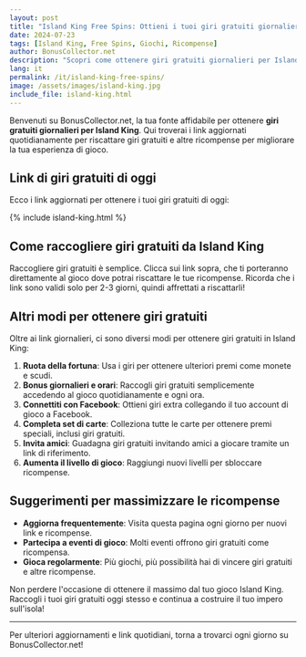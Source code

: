 ```yaml
---
layout: post
title: "Island King Free Spins: Ottieni i tuoi giri gratuiti giornalieri!"
date: 2024-07-23
tags: [Island King, Free Spins, Giochi, Ricompense]
author: BonusCollector.net
description: "Scopri come ottenere giri gratuiti giornalieri per Island King e massimizza le tue ricompense nel gioco!"
lang: it
permalink: /it/island-king-free-spins/
image: /assets/images/island-king.jpg
include_file: island-king.html
---
```


Benvenuti su BonusCollector.net, la tua fonte affidabile per ottenere **giri gratuiti giornalieri per Island King**. Qui troverai i link aggiornati quotidianamente per riscattare giri gratuiti e altre ricompense per migliorare la tua esperienza di gioco.

## Link di giri gratuiti di oggi

Ecco i link aggiornati per ottenere i tuoi giri gratuiti di oggi:

{% include island-king.html %}

## Come raccogliere giri gratuiti da Island King

Raccogliere giri gratuiti è semplice. Clicca sui link sopra, che ti porteranno direttamente al gioco dove potrai riscattare le tue ricompense. Ricorda che i link sono validi solo per 2-3 giorni, quindi affrettati a riscattarli!

## Altri modi per ottenere giri gratuiti

Oltre ai link giornalieri, ci sono diversi modi per ottenere giri gratuiti in Island King:

1. **Ruota della fortuna**: Usa i giri per ottenere ulteriori premi come monete e scudi.
2. **Bonus giornalieri e orari**: Raccogli giri gratuiti semplicemente accedendo al gioco quotidianamente e ogni ora.
3. **Connettiti con Facebook**: Ottieni giri extra collegando il tuo account di gioco a Facebook.
4. **Completa set di carte**: Colleziona tutte le carte per ottenere premi speciali, inclusi giri gratuiti.
5. **Invita amici**: Guadagna giri gratuiti invitando amici a giocare tramite un link di riferimento.
6. **Aumenta il livello di gioco**: Raggiungi nuovi livelli per sbloccare ricompense.

## Suggerimenti per massimizzare le ricompense

- **Aggiorna frequentemente**: Visita questa pagina ogni giorno per nuovi link e ricompense.
- **Partecipa a eventi di gioco**: Molti eventi offrono giri gratuiti come ricompensa.
- **Gioca regolarmente**: Più giochi, più possibilità hai di vincere giri gratuiti e altre ricompense.

Non perdere l'occasione di ottenere il massimo dal tuo gioco Island King. Raccogli i tuoi giri gratuiti oggi stesso e continua a costruire il tuo impero sull'isola!

---
Per ulteriori aggiornamenti e link quotidiani, torna a trovarci ogni giorno su BonusCollector.net!